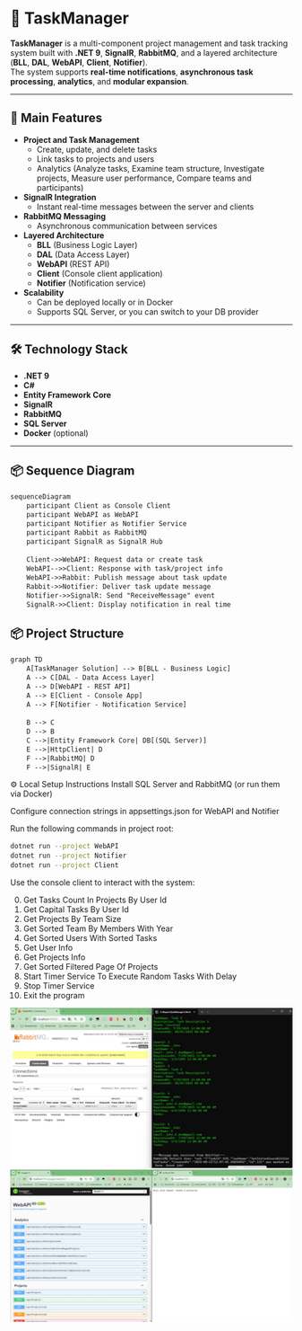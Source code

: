 # 📝 TaskManager

**TaskManager** is a multi-component project management and task tracking system built with **.NET 9**, **SignalR**, **RabbitMQ**, and a layered architecture (**BLL**, **DAL**, **WebAPI**, **Client**, **Notifier**).  
The system supports **real-time notifications**, **asynchronous task processing**, **analytics**, and **modular expansion**.

---

## 🚀 Main Features
- **Project and Task Management**
  - Create, update, and delete tasks
  - Link tasks to projects and users
  - Analytics (Analyze tasks, Examine team structure, Investigate projects, Measure user performance, Compare teams and participants)
- **SignalR Integration**
  - Instant real-time messages between the server and clients
- **RabbitMQ Messaging**
  - Asynchronous communication between services
- **Layered Architecture**
  - **BLL** (Business Logic Layer)
  - **DAL** (Data Access Layer)
  - **WebAPI** (REST API)
  - **Client** (Console client application)
  - **Notifier** (Notification service)
- **Scalability**
  - Can be deployed locally or in Docker
  - Supports SQL Server, or you can switch to your DB provider

---

## 🛠 Technology Stack
- **.NET 9**
- **C#**
- **Entity Framework Core**
- **SignalR**
- **RabbitMQ**
- **SQL Server**
- **Docker** (optional)

---

## 📦 Sequence Diagram
```mermaid
sequenceDiagram
    participant Client as Console Client
    participant WebAPI as WebAPI
    participant Notifier as Notifier Service
    participant Rabbit as RabbitMQ
    participant SignalR as SignalR Hub

    Client->>WebAPI: Request data or create task
    WebAPI-->>Client: Response with task/project info
    WebAPI->>Rabbit: Publish message about task update
    Rabbit->>Notifier: Deliver task update message
    Notifier->>SignalR: Send "ReceiveMessage" event
    SignalR->>Client: Display notification in real time
```

## 📦 Project Structure
```mermaid
graph TD
    A[TaskManager Solution] --> B[BLL - Business Logic]
    A --> C[DAL - Data Access Layer]
    A --> D[WebAPI - REST API]
    A --> E[Client - Console App]
    A --> F[Notifier - Notification Service]

    B --> C
    D --> B
    C -->|Entity Framework Core| DB[(SQL Server)]
    E -->|HttpClient| D
    F -->|RabbitMQ| D
    F -->|SignalR| E
```

⚙️ Local Setup Instructions
Install SQL Server and RabbitMQ (or run them via Docker)

Configure connection strings in appsettings.json for WebAPI and Notifier

Run the following commands in project root:

```bash
dotnet run --project WebAPI
dotnet run --project Notifier
dotnet run --project Client
```

Use the console client to interact with the system:

0. Get Tasks Count In Projects By User Id
1. Get Capital Tasks By User Id
2. Get Projects By Team Size
3. Get Sorted Team By Members With Year
4. Get Sorted Users With Sorted Tasks
5. Get User Info
6. Get Projects Info
7. Get Sorted Filtered Page Of Projects
8. Start Timer Service To Execute Random Tasks With Delay
9. Stop Timer Service
10. Exit the program

<img src="Img_1.jpg" style="max-width: 100%; height: auto;"/>

<img src="Img_2.jpg" style="max-width: 100%; height: auto;"/>
